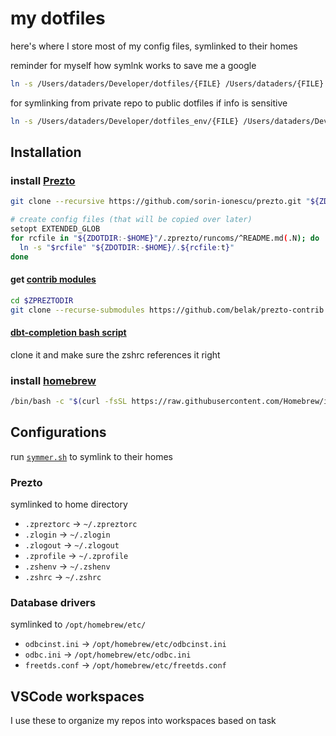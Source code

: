 # my dotfiles

here's where I store most of my config files, symlinked to their homes

reminder for myself how symlnk works to save me a google

```zsh
ln -s /Users/dataders/Developer/dotfiles/{FILE} /Users/dataders/{FILE}
```

for symlinking from private repo to public dotfiles if info is sensitive
```zsh
ln -s /Users/dataders/Developer/dotfiles_env/{FILE} /Users/dataders/Developer/dotfiles/{FILE}
```

## Installation

### install [Prezto](https://github.com/sorin-ionescu/prezto)

```sh
git clone --recursive https://github.com/sorin-ionescu/prezto.git "${ZDOTDIR:-$HOME}/.zprezto"

# create config files (that will be copied over later)
setopt EXTENDED_GLOB
for rcfile in "${ZDOTDIR:-$HOME}"/.zprezto/runcoms/^README.md(.N); do
  ln -s "$rcfile" "${ZDOTDIR:-$HOME}/.${rcfile:t}"
done
```


#### get [contrib modules](https://github.com/belak/prezto-contrib)


```sh
cd $ZPREZTODIR
git clone --recurse-submodules https://github.com/belak/prezto-contrib contrib
```

#### [dbt-completion bash script](https://github.com/dbt-labs/dbt-completion.bash)

clone it and make sure  the zshrc references it right


### install [homebrew](https://brew.sh/)

```sh
/bin/bash -c "$(curl -fsSL https://raw.githubusercontent.com/Homebrew/install/HEAD/install.sh)"
```


## Configurations

run [`symmer.sh`](./symmer.sh) to symlink to their homes

### Prezto

symlinked to home directory

- `.zpreztorc` -> `~/.zpreztorc`
- `.zlogin` -> `~/.zlogin`
- `.zlogout` -> `~/.zlogout`
- `.zprofile` -> `~/.zprofile`
- `.zshenv` -> `~/.zshenv`
- `.zshrc` -> `~/.zshrc`

### Database drivers

symlinked to `/opt/homebrew/etc/`

- `odbcinst.ini` -> `/opt/homebrew/etc/odbcinst.ini`
- `odbc.ini` -> `/opt/homebrew/etc/odbc.ini`
- `freetds.conf` -> `/opt/homebrew/etc/freetds.conf`

## VSCode workspaces

I use these to organize my repos into workspaces based on task